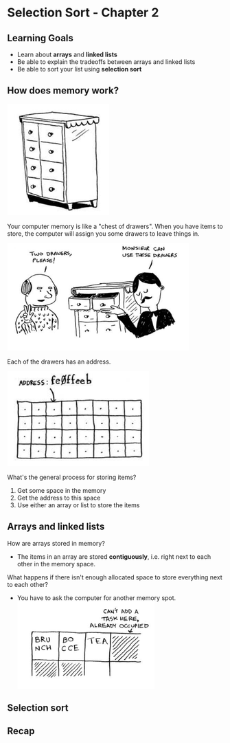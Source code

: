 # Selection Sort - Chapter 2

## Learning Goals 

* Learn about **arrays** and **linked lists**
* Be able to explain the tradeoffs between arrays and linked lists
* Be able to sort your list using **selection sort**

## How does memory work? 

![](images/2021-01-22-07-06-00.png)

Your computer memory is like a "chest of drawers". When you have items to store, the computer will assign you some drawers to leave things in. 

![](images/2021-01-22-07-06-10.png)

Each of the drawers has an address. 

![](images/2021-01-22-07-06-27.png)

What's the general process for storing items?

1. Get some space in the memory
2. Get the address to this space
3. Use either an array or list to store the items 

## Arrays and linked lists

How are arrays stored in memory?

* The  items in an array are stored **contiguously**, i.e. right next to each other in the memory space. 

What happens if there isn't enough allocated space to store everything next to each other?
- You have to ask the computer for another memory spot. 
![](images/2021-01-22-07-10-23.png)


## Selection sort

## Recap

 
